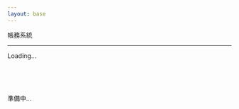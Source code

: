 ```yaml
---
layout: base
---
```


<p class="fs-2 text-center">帳務系統</p>
<hr />
<div class="pages">
    <div class="text-center">
        <div class="spinner-grow" style="width: 5rem; height: 5rem;" role="status">
            <span class="visually-hidden">Loading...</span>
        </div>
        <p class="fs-2">準備中...</p>
    </div>
</div>
<div id="overview" class="pages container" style="display: none">
    <p class="fs-3 text-center">總覽</p>
    <button class="btn btn-primary" id="overview_btn_add" data-bs-toggle="modal"
        data-bs-target="#overview_modal_add">新增紀錄</button>
    <button class="btn btn-success" id="overview_btn_update">重新整理</button>
    <table class="table">
        <thead>
            <tr>
                <th scope="col">ID</th>
                <th scope="col">日期</th>
                <th scope="col">來源</th>
                <th scope="col">金額</th>
                <th scope="col">備註</th>
            </tr>
        </thead>
        <tbody id="overview_tbody">
        </tbody>
    </table>
    <div class="modal fade" id="overview_modal_add" tabindex="-1" aria-labelledby="overview_modal_add_label" aria-hidden="true">
        <div class="modal-dialog">
            <div class="modal-content">
                <div class="modal-header">
                    <h1 class="modal-title fs-5" id="overview_modal_add_label">新增紀錄</h1>
                    <button type="button" class="btn-close" data-bs-dismiss="modal" aria-label="Close"></button>
                </div>
                <div class="modal-body">
                    <div class="mb-3">
                        <label for="overview_modal_add_date" class="form-label">日期</label>
                        <input type="date" class="form-control" id="overview_modal_add_date">
                    </div>
                    <div class="mb-3">
                        <label for="overview_modal_add_type" class="form-label">類型</label>
                        <select class="form-select" id="overview_modal_add_type">
                            <option value="1" selected>支出</option>
                            <option value="2">收入</option>
                        </select>
                    </div>
                    <div class="mb-3">
                        <label for="overview_modal_add_description" class="form-label">說明</label>
                        <input type="text" class="form-control" id="overview_modal_add_description">
                    </div>
                    <div class="mb-3">
                        <label for="overview_modal_add_invoice" class="form-label">發票號碼</label>
                        <input type="text" class="form-control" id="overview_modal_add_invoice">
                    </div>
                    <div class="mb-3">
                        <table class="table">
                            <thead>
                                <tr>
                                <th scope="col">帳戶</th>
                                <th scope="col">金額</th>
                                <th scope="col">刪除</th>
                                </tr>
                            </thead>
                            <tbody id="overview_add_modal_tbody">
                            </tbody>
                        </table>
                        <button type="button" class="btn btn-info" id="overview_add_modal_add_btn"><i class="bi bi-plus-circle"></i>新增</button>
                        <p>總金額：<span id="overview_add_modal_total">0</span></p>
                    </div>
                    <div class="mb-3">
                        <label for="overview_modal_add_commit" class="form-label">備註</label>
                        <input type="text" class="form-control" id="overview_modal_add_commit">
                    </div>
                </div>
                <div class="modal-footer">
                    <button type="button" class="btn btn-secondary" data-bs-dismiss="modal">取消</button>
                    <button type="button" class="btn btn-primary" id="overview_modal_add_save">儲存</button>
                </div>
            </div>
        </div>
    </div>
</div>
<div id="account" class="pages container" style="display: none">
    <p class="fs-3 text-center">帳戶管理</p>
    <button class="btn btn-primary" id="account_btn_add" data-bs-toggle="modal"
        data-bs-target="#account_modal_add">新增帳戶</button>
    <button class="btn btn-success" id="account_btn_update">重新整理</button>
    <table class="table">
        <thead>
            <tr>
                <th scope="col">名稱</th>
                <th scope="col">備註</th>
                <th scope="col">動作</th>
            </tr>
        </thead>
        <tbody id="account_tbody">
        </tbody>
    </table>
</div>
<script type="module" src="assets/js/account_system.mjs"></script>